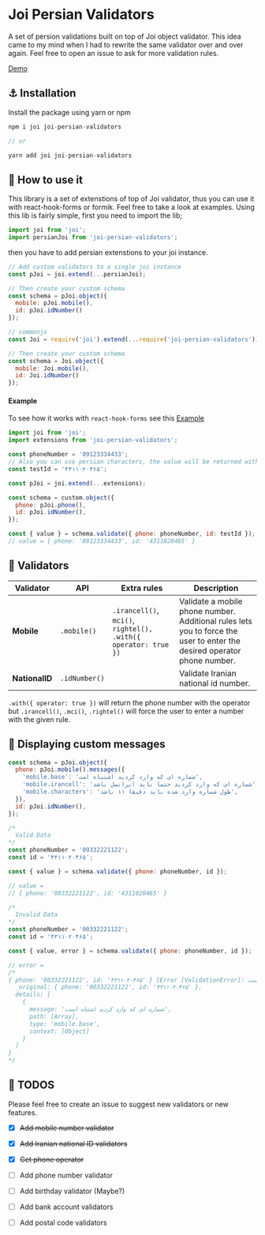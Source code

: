 # Joi Persian Validators
A set of persion validations built on top of Joi object validator. This idea came to my mind when I had to rewrite the same validator over and over again. Feel free to open an issue to ask for more validation rules.

[Demo](https://codesandbox.io/s/react-hook-form-validationresolver-forked-6o94kj?file=/src/App.js)

## ⚓️ Installation
Install the package using yarn or npm
```js
npm i joi joi-persian-validators

// or

yarn add joi joi-persian-validators
```

## 📜 How to use it
This library is a set of extenstions of top of Joi validator, thus you can use it with react-hook-forms or formik. Feel free to take a look at examples.
Using this lib is fairly simple, first you need to import the lib;
```js
import joi from 'joi';
import persianJoi from 'joi-persian-validators';
```
then you have to add persian extenstions to your joi instance.
```js
// Add custom validators to a single joi instance
const pJoi = joi.extend(...persianJoi);

// Then create your custom schema
const schema = pJoi.object({
  mobile: pJoi.mobile(),
  id: pJoi.idNumber()
});

// commonjs
const Joi = require('joi').extend(...require('joi-persian-validators'));

// Then create your custom schema
const schema = Joi.object({
  mobile: Joi.mobile(),
  id: Joi.idNumber()
});
```

#### Example
To see how it works with `react-hook-forms` see this [Example](./examples/hook-forms.js)
```js
import joi from 'joi';
import extensions from 'joi-persian-validators';

const phoneNumber = '09123334433';
// Also you can use persian characters, the value will be returned with english characters
const testId = '۴۳۱۱۰۲۰۴۶۵';

const pJoi = joi.extend(...extensions);

const schema = custom.object({
  phone: pJoi.phone(),
  id: pJoi.idNumber(),
});

const { value } = schema.validate({ phone: phoneNumber, id: testId });
// value = { phone: '09123334433', id: '4311020465' }

```

## 📃 Validators
| **Validator**  | **API**       | **Extra rules**                                                | **Description**                                                                                                         |
|----------------|---------------|----------------------------------------------------------------|-------------------------------------------------------------------------------------------------------------------------|
| **Mobile**     | `.mobile()`   | `.irancell()`, `mci()`, `rightel(), .with({ operator: true })` | Validate a mobile phone number. Additional rules lets you to force the user to enter the desired operator phone number. |
| **NationalID** | `.idNumber()` |                                                                | Validate Iranian national id number.                                                                                    |


`.with({ operator: true })` will return the phone number with the operator but `.irancell()`, `.mci()`, `.rightel()` will force the user to enter a number with the given rule.

## 💬 Displaying custom messages
```js
const schema = pJoi.object({
  phone: pJoi.mobile().messages({
    'mobile.base': 'شماره ای که وارد کردید اشتباه است',
    'mobile.irancell': 'شماره ای که وارد کردید حتما باید ایرانسل باشد',
    'mobile.characters': 'طول شماره وارد شده باید دقیقا ۱۱ باشد',
  }),
  id: pJoi.idNumber(),
});

/*
  Valid Data
*/
const phoneNumber = '09332221122';
const id = '۴۳۱۱۰۲۰۴۶۵';

const { value } = schema.validate({ phone: phoneNumber, id });

// value = 
// { phone: '09332221122', id: '4311020465' }

/*
  Invalid Data
*/
const phoneNumber = '00332221122';
const id = '۴۳۱۱۰۲۰۴۶۵';

const { value, error } = schema.validate({ phone: phoneNumber, id });

// error =
/* 
{ phone: '00332221122', id: '۴۳۱۱۰۲۰۴۶۵' } [Error [ValidationError]: شماره ای که وارد کردید اشتباه است] {
  _original: { phone: '00332221122', id: '۴۳۱۱۰۲۰۴۶۵' },
  details: [
    {
      message: 'شماره ای که وارد کردید اشتباه است',
      path: [Array],
      type: 'mobile.base',
      context: [Object]
    }
  ]
}
*/
```

## 🎯 TODOS
Please feel free to create an issue to suggest new validators or new features.
- [x] ~~Add mobile number validator~~
- [x] ~~Add Iranian national ID validators~~
- [x] ~~Get phone operator~~
- [ ] Add phone number validator
- [ ] Add birthday validator (Maybe?)
- [ ] Add bank account validators
- [ ] Add postal code validators


